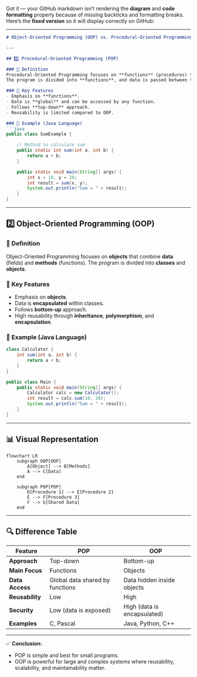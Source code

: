 Got it — your GitHub markdown isn’t rendering the **diagram** and **code formatting** properly because of missing backticks and formatting breaks.
Here’s the **fixed version** so it will display correctly on GitHub:

---

````markdown
# Object-Oriented Programming (OOP) vs. Procedural-Oriented Programming (POP)

---

## 1️⃣ Procedural-Oriented Programming (POP)

### 📌 Definition
Procedural-Oriented Programming focuses on **functions** (procedures) that operate on data.  
The program is divided into **functions**, and data is passed between them.

### 🔹 Key Features
- Emphasis on **functions**.
- Data is **global** and can be accessed by any function.
- Follows **top-down** approach.
- Reusability is limited compared to OOP.

### 📄 Example (Java Language)
```java
public class SumExample {

    // Method to calculate sum
    public static int sum(int a, int b) {
        return a + b;
    }

    public static void main(String[] args) {
        int x = 10, y = 20;
        int result = sum(x, y);
        System.out.println("Sum = " + result);
    }
}
````

---

## 2️⃣ Object-Oriented Programming (OOP)

### 📌 Definition

Object-Oriented Programming focuses on **objects** that combine **data** (fields) and **methods** (functions).
The program is divided into **classes** and **objects**.

### 🔹 Key Features

* Emphasis on **objects**.
* Data is **encapsulated** within classes.
* Follows **bottom-up** approach.
* High reusability through **inheritance**, **polymorphism**, and **encapsulation**.

### 📄 Example (Java Language)

```java
class Calculator {
    int sum(int a, int b) {
        return a + b;
    }
}

public class Main {
    public static void main(String[] args) {
        Calculator calc = new Calculator();
        int result = calc.sum(10, 20);
        System.out.println("Sum = " + result);
    }
}
```

---

## 📊 Visual Representation

```mermaid
flowchart LR
    subgraph OOP[OOP]
        A[Object] --> B[Methods]
        A --> C[Data]
    end

    subgraph POP[POP]
        D[Procedure 1] --> E[Procedure 2]
        E --> F[Procedure 3]
        F --> G[Shared Data]
    end
```

---

## 🔍 Difference Table

| Feature         | POP                             | OOP                         |
| --------------- | ------------------------------- | --------------------------- |
| **Approach**    | Top-down                        | Bottom-up                   |
| **Main Focus**  | Functions                       | Objects                     |
| **Data Access** | Global data shared by functions | Data hidden inside objects  |
| **Reusability** | Low                             | High                        |
| **Security**    | Low (data is exposed)           | High (data is encapsulated) |
| **Examples**    | C, Pascal                       | Java, Python, C++           |

---

✅ **Conclusion:**

* POP is simple and best for small programs.
* OOP is powerful for large and complex systems where reusability, scalability, and maintainability matter.


